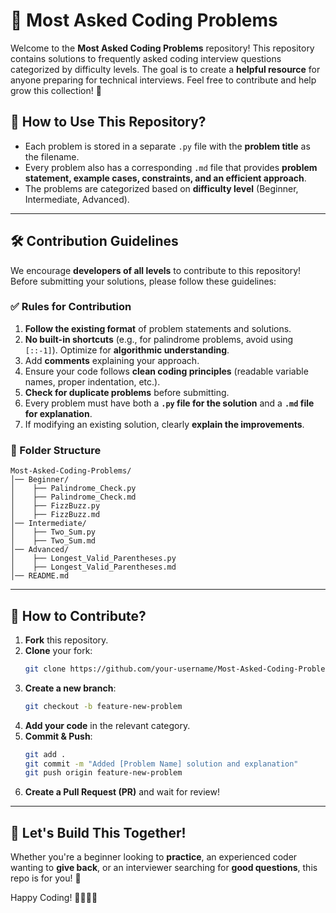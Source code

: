 # 🚀 Most Asked Coding Problems

Welcome to the **Most Asked Coding Problems** repository! This repository contains solutions to frequently asked coding interview questions categorized by difficulty levels. The goal is to create a **helpful resource** for anyone preparing for technical interviews. Feel free to contribute and help grow this collection! 🎯

## 📌 How to Use This Repository?
- Each problem is stored in a separate `.py` file with the **problem title** as the filename.
- Every problem also has a corresponding `.md` file that provides **problem statement, example cases, constraints, and an efficient approach**.
- The problems are categorized based on **difficulty level** (Beginner, Intermediate, Advanced).

---

## 🛠 Contribution Guidelines
We encourage **developers of all levels** to contribute to this repository! Before submitting your solutions, please follow these guidelines:

### ✅ Rules for Contribution
1. **Follow the existing format** of problem statements and solutions.
2. **No built-in shortcuts** (e.g., for palindrome problems, avoid using `[::-1]`). Optimize for **algorithmic understanding**.
3. Add **comments** explaining your approach.
4. Ensure your code follows **clean coding principles** (readable variable names, proper indentation, etc.).
5. **Check for duplicate problems** before submitting.
6. Every problem must have both a **`.py` file for the solution** and a **`.md` file for explanation**.
7. If modifying an existing solution, clearly **explain the improvements**.

### 📂 Folder Structure
```
Most-Asked-Coding-Problems/
│── Beginner/
│    ├── Palindrome_Check.py
│    ├── Palindrome_Check.md
│    ├── FizzBuzz.py
│    ├── FizzBuzz.md
│── Intermediate/
│    ├── Two_Sum.py
│    ├── Two_Sum.md
│── Advanced/
│    ├── Longest_Valid_Parentheses.py
│    ├── Longest_Valid_Parentheses.md
│── README.md
```

---

## 📝 How to Contribute?
1. **Fork** this repository.
2. **Clone** your fork:
   ```bash
   git clone https://github.com/your-username/Most-Asked-Coding-Problems.git
   ```
3. **Create a new branch**:
   ```bash
   git checkout -b feature-new-problem
   ```
4. **Add your code** in the relevant category.
5. **Commit & Push**:
   ```bash
   git add .
   git commit -m "Added [Problem Name] solution and explanation"
   git push origin feature-new-problem
   ```
6. **Create a Pull Request (PR)** and wait for review!

---

## 🎯 Let's Build This Together!
Whether you're a beginner looking to **practice**, an experienced coder wanting to **give back**, or an interviewer searching for **good questions**, this repo is for you! 🚀

Happy Coding! 👨‍💻👩‍💻
